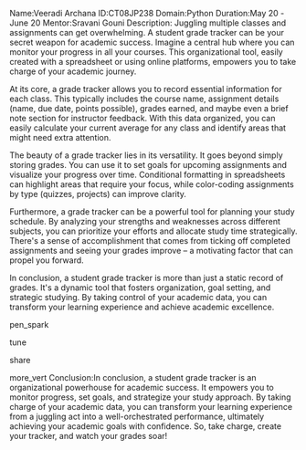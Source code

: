 Name:Veeradi Archana
ID:CT08JP238
Domain:Python
Duration:May 20 -June 20
Mentor:Sravani Gouni
Description: Juggling multiple classes and assignments can get overwhelming. A student grade tracker can be your secret weapon for academic success. Imagine a central hub where you can monitor your progress in all your courses. This organizational tool, easily created with a spreadsheet or using online platforms, empowers you to take charge of your academic journey.

At its core, a grade tracker allows you to record essential information for each class. This typically includes the course name, assignment details (name, due date, points possible), grades earned, and maybe even a brief note section for instructor feedback. With this data organized, you can easily calculate your current average for any class and identify areas that might need extra attention.

The beauty of a grade tracker lies in its versatility. It goes beyond simply storing grades. You can use it to set goals for upcoming assignments and visualize your progress over time. Conditional formatting in spreadsheets can highlight areas that require your focus, while color-coding assignments by type (quizzes, projects) can improve clarity.

Furthermore, a grade tracker can be a powerful tool for planning your study schedule. By analyzing your strengths and weaknesses across different subjects, you can prioritize your efforts and allocate study time strategically. There's a sense of accomplishment that comes from ticking off completed assignments and seeing your grades improve – a motivating factor that can propel you forward.

In conclusion, a student grade tracker is more than just a static record of grades. It's a dynamic tool that fosters organization, goal setting, and strategic studying. By taking control of your academic data, you can transform your learning experience and achieve academic excellence.

pen_spark




tune

share


more_vert
Conclusion:In conclusion, a student grade tracker is an organizational powerhouse for academic success. It empowers you to monitor progress, set goals, and strategize your study approach. By taking charge of your academic data, you can transform your learning experience from a juggling act into a well-orchestrated performance, ultimately achieving your academic goals with confidence. So, take charge, create your tracker, and watch your grades soar!
